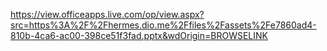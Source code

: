 https://view.officeapps.live.com/op/view.aspx?src=https%3A%2F%2Fhermes.dio.me%2Ffiles%2Fassets%2Fe7860ad4-810b-4ca6-ac00-398ce51f3fad.pptx&wdOrigin=BROWSELINK
